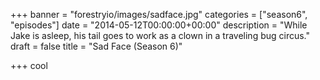 +++
banner = "forestryio/images/sadface.jpg"
categories = ["season6", "episodes"]
date = "2014-05-12T00:00:00+00:00"
description = "While Jake is asleep, his tail goes to work as a clown in a traveling bug circus."
draft = false
title = "Sad Face (Season 6)"

+++
cool